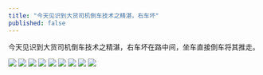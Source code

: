 ```yaml
---
title: "今天见识到大货司机倒车技术之精湛，右车坏"
published: false
---
```

今天见识到大货司机倒车技术之精湛，右车坏在路中间，坐车直接倒车将其推走。

![](./1.jpg)
![](./2.jpg)
![](./3.jpg)
![](./4.jpg)
![](./5.jpg)
![](./6.jpg)
![](./7.jpg)
![](./8.jpg)
![](./9.jpg)
